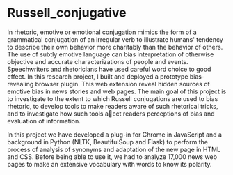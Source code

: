 # Russell_conjugative

In rhetoric, emotive or emotional conjugation mimics the form of a grammatical conjugation of an irregular verb to illustrate humans' tendency to describe their own
behavior more charitably than the behavior of others. The use of subtly emotive language can bias interpretation of otherwise objective and accurate characterizations
of people and events. Speechwriters and rhetoricians have used careful word choice to good effect. 
In this research project, I built and deployed a prototype bias-revealing browser plugin. This web extension reveal hidden sources of emotive bias in news stories and web pages. The main goal of this project is to investigate to the extent to which
Russell conjugations are used to bias rhetoric, to develop tools to make readers aware of such rhetorical tricks, and to investigate how such tools aect readers perceptions
of bias and evaluation of information.

In this project we have developed a plug-in for Chrome in JavaScript and a background in Python (NLTK, BeautifulSoup and Flask) to perform the process of analysis of synonyms and adaptation of
the new page in HTML and CSS. Before being able to use it, we had to analyze 17,000 news web pages to make an extensive vocabulary with words to know its polarity.

